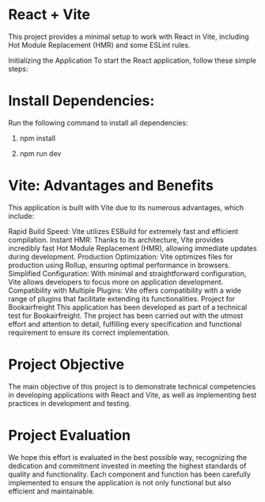 # React + Vite
This project provides a minimal setup to work with React in Vite, including Hot Module Replacement (HMR) and some ESLint rules.

Initializing the Application
To start the React application, follow these simple steps:

# Install Dependencies:
Run the following command to install all dependencies:


1) npm install

2) npm run dev

# Vite: Advantages and Benefits
This application is built with Vite due to its numerous advantages, which include:

Rapid Build Speed: Vite utilizes ESBuild for extremely fast and efficient compilation.
Instant HMR: Thanks to its architecture, Vite provides incredibly fast Hot Module Replacement (HMR), allowing immediate updates during development.
Production Optimization: Vite optimizes files for production using Rollup, ensuring optimal performance in browsers.
Simplified Configuration: With minimal and straightforward configuration, Vite allows developers to focus more on application development.
Compatibility with Multiple Plugins: Vite offers compatibility with a wide range of plugins that facilitate extending its functionalities.
Project for Bookairfreight
This application has been developed as part of a technical test for Bookairfreight. The project has been carried out with the utmost effort and attention to detail, fulfilling every specification and functional requirement to ensure its correct implementation.

# Project Objective
The main objective of this project is to demonstrate technical competencies in developing applications with React and Vite, as well as implementing best practices in development and testing.

#   Project Evaluation
We hope this effort is evaluated in the best possible way, recognizing the dedication and commitment invested in meeting the highest standards of quality and functionality. Each component and function has been carefully implemented to ensure the application is not only functional but also efficient and maintainable.